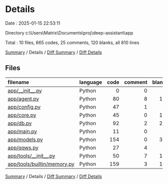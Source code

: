 # Details

Date : 2025-01-15 22:53:11

Directory c:\\Users\\Matrix\\Documents\\proj\\deep-assistant\\app

Total : 10 files,  665 codes, 25 comments, 120 blanks, all 810 lines

[Summary](results.md) / Details / [Diff Summary](diff.md) / [Diff Details](diff-details.md)

## Files
| filename | language | code | comment | blank | total |
| :--- | :--- | ---: | ---: | ---: | ---: |
| [app/\_\_init\_\_.py](/app/__init__.py) | Python | 0 | 0 | 1 | 1 |
| [app/agent.py](/app/agent.py) | Python | 80 | 8 | 13 | 101 |
| [app/config.py](/app/config.py) | Python | 47 | 1 | 8 | 56 |
| [app/core.py](/app/core.py) | Python | 45 | 0 | 10 | 55 |
| [app/db.py](/app/db.py) | Python | 92 | 2 | 21 | 115 |
| [app/main.py](/app/main.py) | Python | 11 | 0 | 2 | 13 |
| [app/models.py](/app/models.py) | Python | 154 | 0 | 34 | 188 |
| [app/qqws.py](/app/qqws.py) | Python | 27 | 4 | 4 | 35 |
| [app/tools/\_\_init\_\_.py](/app/tools/__init__.py) | Python | 50 | 7 | 12 | 69 |
| [app/tools/builtin/memory.py](/app/tools/builtin/memory.py) | Python | 159 | 3 | 15 | 177 |

[Summary](results.md) / Details / [Diff Summary](diff.md) / [Diff Details](diff-details.md)